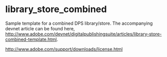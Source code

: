 library_store_combined
======================

Sample template for a combined DPS library/store. The accompanying devnet article can be found here, http://www.adobe.com/devnet/digitalpublishingsuite/articles/library-store-combined-template.html.

http://www.adobe.com/support/downloads/license.html

